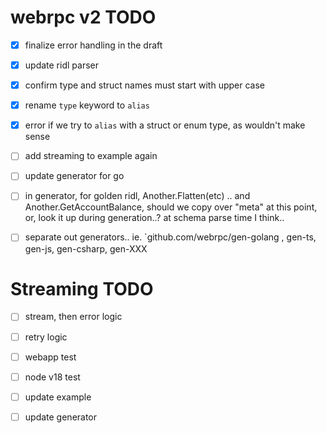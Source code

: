 webrpc v2 TODO
==============

- [x] finalize error handling in the draft
- [x] update ridl parser
- [x] confirm type and struct names must start with upper case
- [x] rename `type` keyword to `alias`
- [x] error if we try to `alias` with a struct or enum type, as wouldn't make sense
- [ ] add streaming to example again
- [ ] update generator for go
- [ ] in generator, for golden ridl, Another.Flatten(etc) .. and Another.GetAccountBalance, should we copy over "meta" at this point, or, look it up during generation..? at schema parse time I think..

- [ ] separate out generators.. ie. `github.com/webrpc/gen-golang , gen-ts, gen-js, gen-csharp, gen-XXX

Streaming TODO
==============
- [ ] stream, then error logic
- [ ] retry logic
- [ ] webapp test
- [ ] node v18 test

- [ ] update example
- [ ] update generator

